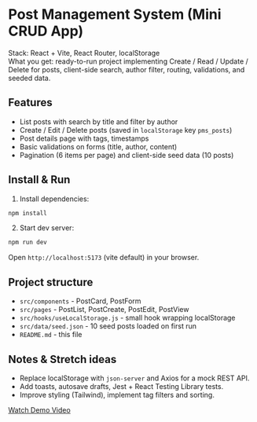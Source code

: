 # Post Management System (Mini CRUD App)

Stack: React + Vite, React Router, localStorage  
What you get: ready-to-run project implementing Create / Read / Update / Delete for posts, client-side search, author filter, routing, validations, and seeded data.

## Features
- List posts with search by title and filter by author
- Create / Edit / Delete posts (saved in `localStorage` key `pms_posts`)
- Post details page with tags, timestamps
- Basic validations on forms (title, author, content)
- Pagination (6 items per page) and client-side seed data (10 posts)

## Install & Run
1. Install dependencies:
```bash
npm install
```
2. Start dev server:
```bash
npm run dev
```
Open `http://localhost:5173` (vite default) in your browser.

## Project structure
- `src/components` - PostCard, PostForm
- `src/pages` - PostList, PostCreate, PostEdit, PostView
- `src/hooks/useLocalStorage.js` - small hook wrapping localStorage
- `src/data/seed.json` - 10 seed posts loaded on first run
- `README.md` - this file

## Notes & Stretch ideas
- Replace localStorage with `json-server` and Axios for a mock REST API.
- Add toasts, autosave drafts, Jest + React Testing Library tests.
- Improve styling (Tailwind), implement tag filters and sorting.


[Watch Demo Video](PMSdemo.mp4)
